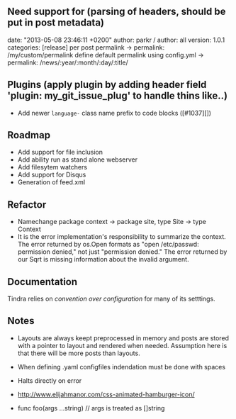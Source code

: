 
## Need support for (parsing of headers, should be put in post metadata)

date: "2013-05-08 23:46:11 +0200"
author: parkr 	/ 	author: all
version: 1.0.1
categories: [release]
per post permalink -> permalink: /my/custom/permalink
define default permalink using config.yml -> permalink: /news/:year/:month/:day/:title/

## Plugins (apply plugin by adding header field 'plugin: my_git_issue_plug' to handle thins like..)

* Add newer `language-` class name prefix to code blocks ([#1037][])

## Roadmap

* Add support for file inclusion
* Add ability run as stand alone webserver
* Add filesytem watchers
* Add support for Disqus
* Generation of feed.xml

## Refactor

* Namechange package context -> package site, type Site -> type Context
* It is the error implementation's responsibility to summarize the context. The error returned by os.Open formats as "open /etc/passwd: permission denied," not just "permission denied." The error returned by our Sqrt is missing information about the invalid argument.

## Documentation

Tindra relies on *convention over configuration* for many of its setttings.

## Notes

* Layouts are always keept preprocessed in memory and posts are stored with a pointer to layout and rendered when needed. Assumption here is that there will be more posts than layouts.

* When defining .yaml configfiles indendation must be done with spaces

* Halts directly on error

* http://www.elijahmanor.com/css-animated-hamburger-icon/

* func foo(args ...string) // args is treated as []string